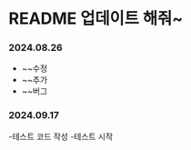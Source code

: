 # README 업데이트 해줘~

### 2024.08.26
  - ~~수정
  - ~~추가
  - ~~버그 
  
### 2024.09.17
  -테스트 코드 작성
  -테스트 시작
